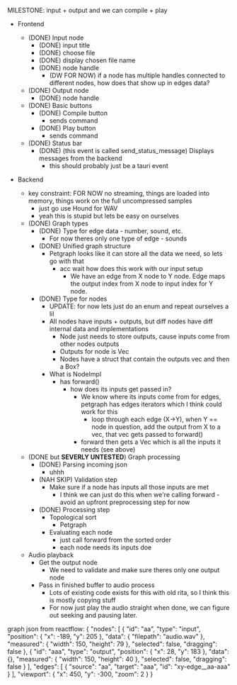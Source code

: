 MILESTONE: input + output and we can compile + play

- Frontend
    - (DONE) Input node
        - (DONE) input title
        - (DONE) choose file
        - (DONE) display chosen file name
        - (DONE) node handle
            - (DW FOR NOW) if a node has multiple handles connected to different nodes, how does that show up in edges data?
    - (DONE) Output node
        - (DONE) node handle
    - (DONE) Basic buttons
        - (DONE) Compile button
            - sends command
        - (DONE) Play button
            - sends command
    - (DONE) Status bar
        - (DONE) (this event is called send_status_message) Displays messages from the backend 
            - this should probably just be a tauri event
        
- Backend
    - key constraint: FOR NOW no streaming, things are loaded into memory, things work on the full uncompressed samples
        - just go use Hound for WAV
        - yeah this is stupid but lets be easy on ourselves
    - (DONE) Graph types
        - (DONE) Type for edge data - number, sound, etc.
            - For now theres only one type of edge - sounds
        - (DONE) Unified graph structure
            - Petgraph looks like it can store all the data we need, so lets go with that
                - acc wait how does this work with our input setup
                    - We have an edge from X node to Y node. Edge maps the output index from X node to input index for Y node.
        - (DONE) Type for nodes
            - UPDATE: for now lets just do an enum and repeat ourselves a lil
            - All nodes have inputs + outputs, but diff nodes have diff internal data and implementations
                - Node just needs to store outputs, cause inputs come from other nodes outputs
                - Outputs for node is Vec<EdgeData>
                - Nodes have a struct that contain the outputs vec and then a Box<dyn NodeImpl>?
            - What is NodeImpl
                - has forward()
                    - how does its inputs get passed in?
                        - We know where its inputs come from for edges, petgraph has edges iterators which I think could work for this
                            - loop through each edge (X->Y), when Y == node in question, add the output from X to a vec, that vec gets passed to forward()
                        - forward then gets a Vec<EdgeData> which is all the inputs it needs (see above)
    - (DONE but **SEVERLY UNTESTED**) Graph processing
        - (DONE) Parsing incoming json
            - uhhh
        - (NAH SKIP) Validation step
            - Make sure if a node has inputs all those inputs are met
                - I think we can just do this when we're calling forward - avoid an upfront preprocessing step for now
        - (DONE) Processing step
            - Topological sort
                - Petgraph
            - Evaluating each node
                - just call forward from the sorted order
                - each node needs its inputs doe
    - Audio playback
        - Get the output node
            - We need to validate and make sure theres only one output node
        - Pass in finished buffer to audio process
            - Lots of existing code exists for this with old rita, so I think this is mostly copying stuff
            - For now just play the audio straight when done, we can figure out seeking and pausing later.
        

graph json from reactflow:
{
    "nodes": [
        {
            "id": "aa",
            "type": "input",
            "position": {
                "x": -189,
                "y": 205
            },
            "data": {
                "filepath": "audio.wav"
            },
            "measured": {
                "width": 150,
                "height": 79
            },
            "selected": false,
            "dragging": false
        },
        {
            "id": "aaa",
            "type": "output",
            "position": {
                "x": 28,
                "y": 183
            },
            "data": {},
            "measured": {
                "width": 150,
                "height": 40
            },
            "selected": false,
            "dragging": false
        }
    ],
    "edges": [
        {
            "source": "aa",
            "target": "aaa",
            "id": "xy-edge__aa-aaa"
        }
    ],
    "viewport": {
        "x": 450,
        "y": -300,
        "zoom": 2
    }
}